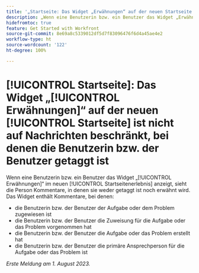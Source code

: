 ```yaml
---
title: '„Startseite: Das Widget „Erwähnungen“ auf der neuen Startseite ist nicht auf Nachrichten beschränkt, in denen die Benutzerin bzw. der Benutzer getaggt ist.“'
description: „Wenn eine Benutzerin bzw. ein Benutzer das Widget „Erwähnungen“ im neuen Startseitenerlebnis anzeigt, sieht die Person Kommentare, in denen sie weder getaggt ist noch erwähnt wird.“
hidefromtoc: true
feature: Get Started with Workfront
source-git-commit: 8e69a8c5339012df5d7f83096476f6d4a45ae4e2
workflow-type: ht
source-wordcount: '122'
ht-degree: 100%

---
```



# [!UICONTROL Startseite]: Das Widget „[!UICONTROL Erwähnungen]“ auf der neuen [!UICONTROL Startseite] ist nicht auf Nachrichten beschränkt, bei denen die Benutzerin bzw. der Benutzer getaggt ist

Wenn eine Benutzerin bzw. ein Benutzer das Widget „[!UICONTROL Erwähnungen]“ im neuen [!UICONTROL Startseitenerlebnis] anzeigt, sieht die Person Kommentare, in denen sie weder getaggt ist noch erwähnt wird. Das Widget enthält Kommentare, bei denen:

* die Benutzerin bzw. der Benutzer der Aufgabe oder dem Problem zugewiesen ist
* die Benutzerin bzw. der Benutzer die Zuweisung für die Aufgabe oder das Problem vorgenommen hat
* die Benutzerin bzw. der Benutzer die Aufgabe oder das Problem erstellt hat
* die Benutzerin bzw. der Benutzer die primäre Ansprechperson für die Aufgabe oder das Problem ist

_Erste Meldung am 1. August 2023._

